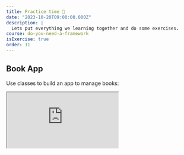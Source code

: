 ```yaml
---
title: Practice time 🕺
date: "2023-10-20T09:00:00.000Z"
description: |
  Lets put everything we learning together and do some exercises.
course: do-you-need-a-framework
isExercise: true
order: 11
---
```


## Book App

Use classes to build an app to manage books:

<iframe src="https://stackblitz.com/edit/js-prds9f?embed=1&file=index-FINISHED.js&view=editor"></iframe>
